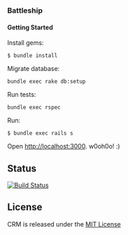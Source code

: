 
### Battleship

#### Getting Started

Install gems:

    $ bundle install

Migrate database:

    bundle exec rake db:setup

Run tests:

    bundle exec rspec

Run:

    $ bundle exec rails s

Open [http://localhost:3000](http://localhost:3000).  w0oh0o! :)

## Status

[![Build Status](https://travis-ci.org/gdonald/battleship-rails.svg?branch=master)](https://travis-ci.org/gdonald/battleship-rails)

## License

CRM is released under the [MIT License](http://www.opensource.org/licenses/MIT)
